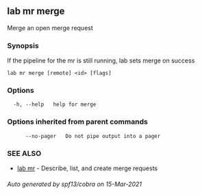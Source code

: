 ## lab mr merge

Merge an open merge request

### Synopsis

If the pipeline for the mr is still running, lab sets merge on success

```
lab mr merge [remote] <id> [flags]
```

### Options

```
  -h, --help   help for merge
```

### Options inherited from parent commands

```
      --no-pager   Do not pipe output into a pager
```

### SEE ALSO

* [lab mr](lab_mr.md)	 - Describe, list, and create merge requests

###### Auto generated by spf13/cobra on 15-Mar-2021
